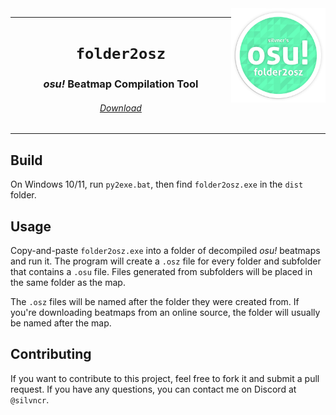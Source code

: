 <img src="logo.png" align=right width=30%>

<div align="center">
<hr>

# `folder2osz`
### *osu!* Beatmap Compilation Tool
###### [Download](https://github.com/silvncr/folder2osz/releases/latest)

<hr>
</div>

## Build

On Windows 10/11, run `py2exe.bat`, then find `folder2osz.exe` in the `dist` folder.

## Usage

Copy-and-paste `folder2osz.exe` into a folder of decompiled *osu!* beatmaps and run it. The program will create a `.osz` file for every folder and subfolder that contains a `.osu` file. Files generated from subfolders will be placed in the same folder as the map.

The `.osz` files will be named after the folder they were created from. If you're downloading beatmaps from an online source, the folder will usually be named after the map.

## Contributing

If you want to contribute to this project, feel free to fork it and submit a pull request. If you have any questions, you can contact me on Discord at `@silvncr`.
